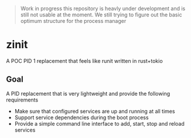 > Work in progress 
this repository is heavly under development and is still not usable at the moment. We still trying to figure out the basic optimum structure for the process manager

# zinit
A POC PID 1 replacement that feels like runit written in rust+tokio

## Goal
A PID replacement that is very lightweight and provide the following requirements
- Make sure that configured services are up and running at all times
- Support service dependencies during the boot process
- Provide a simple command line interface to add, start, stop and reload services

